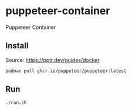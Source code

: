 # puppeteer-container
Puppeteer Container

## Install
Source: https://pptr.dev/guides/docker

```bash
podman pull ghcr.io/puppeteer/puppeteer:latest
```

## Run
```bash
./run.sh
```
